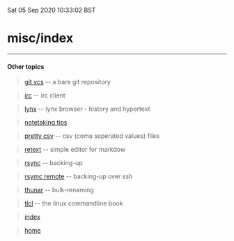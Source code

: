 Sat 05 Sep 2020 10:33:02 BST

# misc/index
_____

#### Other topics

> [git vcs](./git-vcs.md) -- a bare git repository 

> [irc](./irc-webchat.md) -- irc client

> [lynx](./lynx.md) -- lynx browser - history and hypertext 

> [notetaking tips](./notetaking-tips.md)

> [pretty csv](./pretty-csv.md) -- csv (coma seperated values) files

> [retext](./retext.md) -- simple editor for markdow 

> [rsync](./rsync-eg.md) -- backing-up

> [rsymc remote](./rsync-remote.md) -- backing-up over ssh

> [thunar](./thunar.md) -- bulk-renaming

> [tlcl](./tlcl.md) -- the linux commandline book


> [index](./index-file.md)

> [home](./home.md) 

